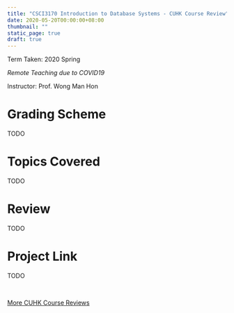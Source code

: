 ```yaml
---
title: "CSCI3170 Introduction to Database Systems - CUHK Course Review"
date: 2020-05-20T00:00:00+08:00
thumbnail: ""
static_page: true
draft: true
---
```


Term Taken: 2020 Spring

*Remote Teaching due to COVID19*

Instructor: Prof. Wong Man Hon

# Grading Scheme
TODO

# Topics Covered
TODO

# Review
TODO

# Project Link
TODO

<br />

[More CUHK Course Reviews](/course-review)